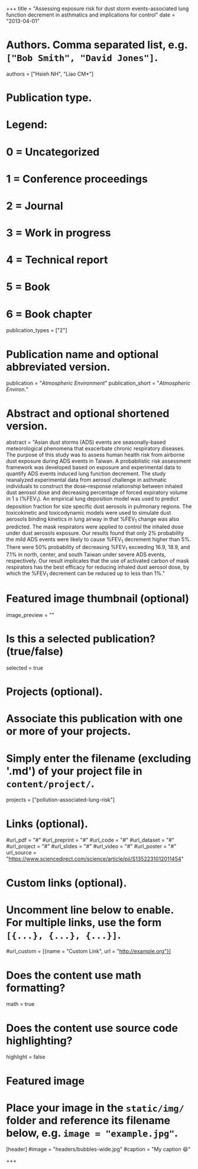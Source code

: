 +++
title = "Assessing exposure risk for dust storm events-associated lung function decrement in asthmatics and implications for control"
date = "2013-04-01"

# Authors. Comma separated list, e.g. `["Bob Smith", "David Jones"]`.
authors = ["Hsieh NH", "Liao CM*"]

# Publication type.
# Legend:
# 0 = Uncategorized
# 1 = Conference proceedings
# 2 = Journal
# 3 = Work in progress
# 4 = Technical report
# 5 = Book
# 6 = Book chapter
publication_types = ["2"]

# Publication name and optional abbreviated version.
publication = "*Atmospheric Environment*"
publication_short = "*Atmospheric Environ.*"

# Abstract and optional shortened version.
abstract = "Asian dust storms (ADS) events are seasonally-based meteorological phenomena that exacerbate chronic respiratory diseases. The purpose of this study was to assess human health risk from airborne dust exposure during ADS events in Taiwan. A probabilistic risk assessment framework was developed based on exposure and experimental data to quantify ADS events induced lung function decrement. The study reanalyzed experimental data from aerosol challenge in asthmatic individuals to construct the dose–response relationship between inhaled dust aerosol dose and decreasing percentage of forced expiratory volume in 1 s (%FEV$_1$). An empirical lung deposition model was used to predict deposition fraction for size specific dust aerosols in pulmonary regions. The toxicokinetic and toxicodynamic models were used to simulate dust aerosols binding kinetics in lung airway in that %FEV$_1$ change was also predicted. The mask respirators were applied to control the inhaled dose under dust aerosols exposure. Our results found that only 2% probability the mild ADS events were likely to cause %FEV$_1$ decrement higher than 5%. There were 50% probability of decreasing %FEV$_1$ exceeding 16.9, 18.9, and 7.1% in north, center, and south Taiwan under severe ADS events, respectively. Our result implicates that the use of activated carbon of mask respirators has the best efficacy for reducing inhaled dust aerosol dose, by which the %FEV$_1$ decrement can be reduced up to less than 1%."

# Featured image thumbnail (optional)
image_preview = ""

# Is this a selected publication? (true/false)
selected = true

# Projects (optional).
#   Associate this publication with one or more of your projects.
#   Simply enter the filename (excluding '.md') of your project file in `content/project/`.
projects = ["pollution-associated-lung-risk"]

# Links (optional).
#url_pdf = "#"
#url_preprint = "#"
#url_code = "#"
#url_dataset = "#"
#url_project = "#"
#url_slides = "#"
#url_video = "#"
#url_poster = "#"
url_source = "https://www.sciencedirect.com/science/article/pii/S1352231012011454"

# Custom links (optional).
#   Uncomment line below to enable. For multiple links, use the form `[{...}, {...}, {...}]`.
#url_custom = [{name = "Custom Link", url = "http://example.org"}]

# Does the content use math formatting?
math = true

# Does the content use source code highlighting?
highlight = false

# Featured image
# Place your image in the `static/img/` folder and reference its filename below, e.g. `image = "example.jpg"`.
[header]
#image = "headers/bubbles-wide.jpg"
#caption = "My caption :smile:"

+++